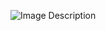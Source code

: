 ![Image Description](https://drive.google.com/file/d/1Xa6APQRdooZdWobf_L0VQysmeDtXkqiP/uc?export=download)
